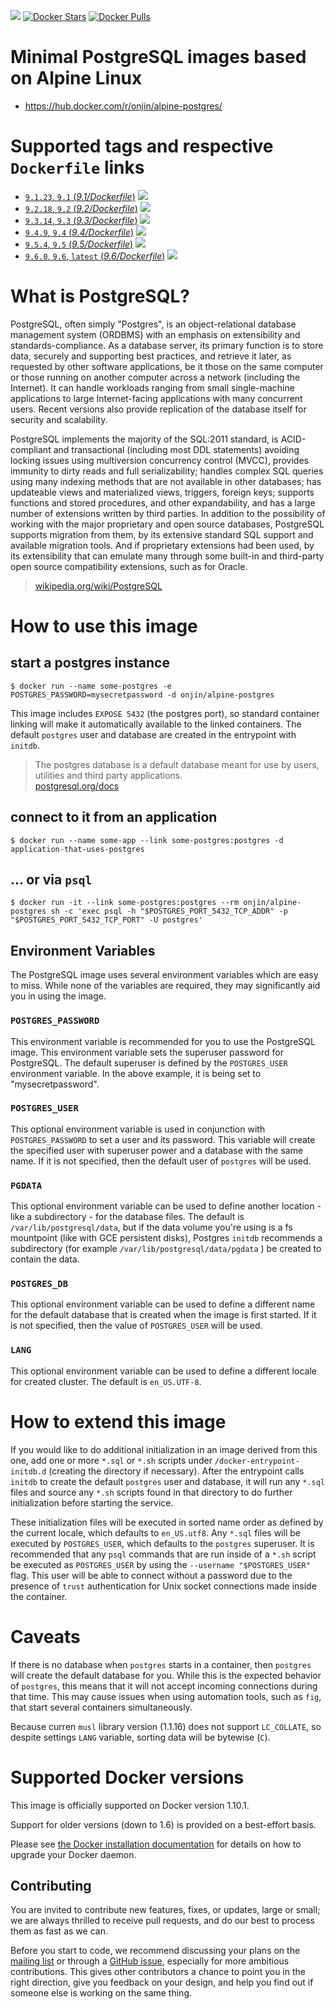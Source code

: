 [![](https://travis-ci.org/onjin/docker-alpine-postgres.svg)](https://travis-ci.org/onjin/docker-alpine-postgres) [![Docker Stars](https://img.shields.io/docker/stars/onjin/alpine-postgres.svg)](https://registry.hub.docker.com/u/onjin/alpine-postgres/) [![Docker Pulls](https://img.shields.io/docker/pulls/onjin/alpine-postgres.svg)](https://registry.hub.docker.com/u/onjin/alpine-postgres/)

# Minimal PostgreSQL images based on Alpine Linux

- https://hub.docker.com/r/onjin/alpine-postgres/

# Supported tags and respective `Dockerfile` links

- [`9.1.23`, `9.1` (*9.1/Dockerfile*)](https://github.com/onjin/docker-alpine-postgres/blob/master/9.1/Dockerfile) [![](https://images.microbadger.com/badges/image/onjin/alpine-postgres:9.1.svg)](https://microbadger.com/images/onjin/alpine-postgres:9.1 "Get your own image badge on microbadger.com")
- [`9.2.18`, `9.2` (*9.2/Dockerfile*)](https://github.com/onjin/docker-alpine-postgres/blob/master/9.2/Dockerfile) [![](https://images.microbadger.com/badges/image/onjin/alpine-postgres:9.2.svg)](https://microbadger.com/images/onjin/alpine-postgres:9.2 "Get your own image badge on microbadger.com")
- [`9.3.14`, `9.3` (*9.3/Dockerfile*)](https://github.com/onjin/docker-alpine-postgres/blob/master/9.3/Dockerfile) [![](https://images.microbadger.com/badges/image/onjin/alpine-postgres:9.3.svg)](https://microbadger.com/images/onjin/alpine-postgres:9.3 "Get your own image badge on microbadger.com")
- [`9.4.9`, `9.4` (*9.4/Dockerfile*)](https://github.com/onjin/docker-alpine-postgres/blob/master/9.4/Dockerfile) [![](https://images.microbadger.com/badges/image/onjin/alpine-postgres:9.4.svg)](https://microbadger.com/images/onjin/alpine-postgres:9.4 "Get your own image badge on microbadger.com")
- [`9.5.4`, `9.5` (*9.5/Dockerfile*)](https://github.com/onjin/docker-alpine-postgres/blob/master/9.5/Dockerfile) [![](https://images.microbadger.com/badges/image/onjin/alpine-postgres:9.5.svg)](https://microbadger.com/images/onjin/alpine-postgres:9.5 "Get your own image badge on microbadger.com")
- [`9.6.0`, `9.6`, `latest` (*9.6/Dockerfile*)](https://github.com/onjin/docker-alpine-postgres/blob/master/9.6/Dockerfile) [![](https://images.microbadger.com/badges/image/onjin/alpine-postgres:9.6.svg)](https://microbadger.com/images/onjin/alpine-postgres:9.6 "Get your own image badge on microbadger.com")


# What is PostgreSQL?

PostgreSQL, often simply "Postgres", is an object-relational database management system (ORDBMS) with an emphasis on extensibility and standards-compliance. As a database server, its primary function is to store data, securely and supporting best practices, and retrieve it later, as requested by other software applications, be it those on the same computer or those running on another computer across a network (including the Internet). It can handle workloads ranging from small single-machine applications to large Internet-facing applications with many concurrent users. Recent versions also provide replication of the database itself for security and scalability.

PostgreSQL implements the majority of the SQL:2011 standard, is ACID-compliant and transactional (including most DDL statements) avoiding locking issues using multiversion concurrency control (MVCC), provides immunity to dirty reads and full serializability; handles complex SQL queries using many indexing methods that are not available in other databases; has updateable views and materialized views, triggers, foreign keys; supports functions and stored procedures, and other expandability, and has a large number of extensions written by third parties. In addition to the possibility of working with the major proprietary and open source databases, PostgreSQL supports migration from them, by its extensive standard SQL support and available migration tools. And if proprietary extensions had been used, by its extensibility that can emulate many through some built-in and third-party open source compatibility extensions, such as for Oracle.

> [wikipedia.org/wiki/PostgreSQL](https://en.wikipedia.org/wiki/PostgreSQL)

# How to use this image

## start a postgres instance

```console
$ docker run --name some-postgres -e POSTGRES_PASSWORD=mysecretpassword -d onjin/alpine-postgres
```

This image includes `EXPOSE 5432` (the postgres port), so standard container linking will make it automatically available to the linked containers. The default `postgres` user and database are created in the entrypoint with `initdb`.

> The postgres database is a default database meant for use by users, utilities and third party applications.  
> [postgresql.org/docs](http://www.postgresql.org/docs/9.3/interactive/app-initdb.html)

## connect to it from an application

```console
$ docker run --name some-app --link some-postgres:postgres -d application-that-uses-postgres
```

## ... or via `psql`

```console
$ docker run -it --link some-postgres:postgres --rm onjin/alpine-postgres sh -c 'exec psql -h "$POSTGRES_PORT_5432_TCP_ADDR" -p "$POSTGRES_PORT_5432_TCP_PORT" -U postgres'
```

## Environment Variables

The PostgreSQL image uses several environment variables which are easy to miss. While none of the variables are required, they may significantly aid you in using the image.

### `POSTGRES_PASSWORD`

This environment variable is recommended for you to use the PostgreSQL image. This environment variable sets the superuser password for PostgreSQL. The default superuser is defined by the `POSTGRES_USER` environment variable. In the above example, it is being set to "mysecretpassword".

### `POSTGRES_USER`

This optional environment variable is used in conjunction with `POSTGRES_PASSWORD` to set a user and its password. This variable will create the specified user with superuser power and a database with the same name. If it is not specified, then the default user of `postgres` will be used.

### `PGDATA`

This optional environment variable can be used to define another location - like a subdirectory - for the database files. The default is `/var/lib/postgresql/data`, but if the data volume you're using is a fs mountpoint (like with GCE persistent disks), Postgres `initdb` recommends a subdirectory (for example `/var/lib/postgresql/data/pgdata` ) be created to contain the data.

### `POSTGRES_DB`

This optional environment variable can be used to define a different name for the default database that is created when the image is first started. If it is not specified, then the value of `POSTGRES_USER` will be used.

### `LANG`

This optional environment variable can be used to define a different locale for created cluster. The default is `en_US.UTF-8`.

# How to extend this image

If you would like to do additional initialization in an image derived from this one, add one or more `*.sql` or `*.sh` scripts under `/docker-entrypoint-initdb.d` (creating the directory if necessary). After the entrypoint calls `initdb` to create the default `postgres` user and database, it will run any `*.sql` files and source any `*.sh` scripts found in that directory to do further initialization before starting the service.

These initialization files will be executed in sorted name order as defined by the current locale, which defaults to `en_US.utf8`. Any `*.sql` files will be executed by `POSTGRES_USER`, which defaults to the `postgres` superuser. It is recommended that any `psql` commands that are run inside of a `*.sh` script be executed as `POSTGRES_USER` by using the `--username "$POSTGRES_USER"` flag. This user will be able to connect without a password due to the presence of `trust` authentication for Unix socket connections made inside the container.

# Caveats

If there is no database when `postgres` starts in a container, then `postgres` will create the default database for you. While this is the expected behavior of `postgres`, this means that it will not accept incoming connections during that time. This may cause issues when using automation tools, such as `fig`, that start several containers simultaneously.

Because curren `musl` library version (1.1.16) does not support `LC_COLLATE`, so despite settings `LANG` variable, sorting data will be bytewise (`C`).

# Supported Docker versions

This image is officially supported on Docker version 1.10.1.

Support for older versions (down to 1.6) is provided on a best-effort basis.

Please see [the Docker installation documentation](https://docs.docker.com/installation/) for details on how to upgrade your Docker daemon.

## Contributing

You are invited to contribute new features, fixes, or updates, large or small; we are always thrilled to receive pull requests, and do our best to process them as fast as we can.

Before you start to code, we recommend discussing your plans on the [mailing list](http://www.postgresql.org/community/lists/subscribe/) or through a [GitHub issue](https://github.com/onjin/docker-alpine-postgres/issues), especially for more ambitious contributions. This gives other contributors a chance to point you in the right direction, give you feedback on your design, and help you find out if someone else is working on the same thing.
